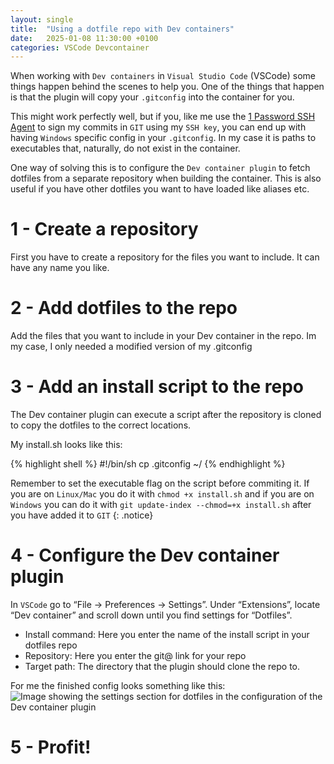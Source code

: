 ```yaml
---
layout: single
title:  "Using a dotfile repo with Dev containers"
date:   2025-01-08 11:30:00 +0100
categories: VSCode Devcontainer
---
```

When working with `Dev containers` in `Visual Studio Code` (VSCode) some things happen behind the scenes to help you. One of the things that happen is that the plugin will copy your `.gitconfig` into the container for you.

This might work perfectly well, but if you, like me use the [1 Password SSH Agent](https://developer.1password.com/docs/ssh/agent/) to sign my commits in `GIT` using my `SSH key`, you can end up with having `Windows` specific config in your `.gitconfig`. In my case it is paths to executables that, naturally, do not exist in the container.

One way of solving this is to configure the `Dev container plugin` to fetch dotfiles from a separate repository when building the container. This is also useful if you have other dotfiles you want to have loaded like aliases etc.

# 1 - Create a repository
First you have to create a repository for the files you want to include. It can have any name you like.

# 2 - Add dotfiles to the repo
Add the files that you want to include in your Dev container in the repo. Im my case, I only needed a modified version of my .gitconfig

# 3 - Add an install script to the repo
The Dev container plugin can execute a script after the repository is cloned to copy the dotfiles to the correct locations.

My install.sh looks like this:

{% highlight shell %}
#!/bin/sh
cp .gitconfig ~/
{% endhighlight %}

Remember to set the executable flag on the script before commiting it. If you are on `Linux/Mac` you do it with `chmod +x install.sh` and if you are on `Windows` you can do it with `git update-index --chmod=+x install.sh` after you have added it to `GIT`
{: .notice}

# 4 - Configure the Dev container plugin
In `VSCode` go to “File -> Preferences -> Settings”. Under “Extensions”, locate “Dev container” and scroll down until you find settings for “Dotfiles”.
- Install command: Here you enter the name of the install script in your dotfiles repo
- Repository: Here you enter the git@ link for your repo
- Target path: The directory that the plugin should clone the repo to.

For me the finished config looks something like this:
<img src="{{ site.url }}{{ site.baseurl }}/assets/images/dotfiles/settings.png" alt="Image showing the settings section for dotfiles in the configuration of the Dev container plugin">

# 5 - Profit!
